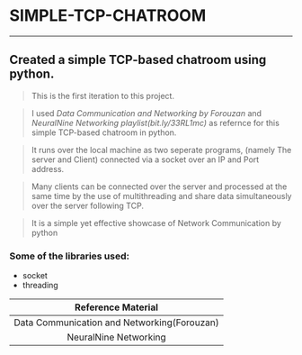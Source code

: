 # SIMPLE-TCP-CHATROOM
---
## Created a simple TCP-based chatroom using python. 

> This is the first iteration to this project.

> I used _Data Communication and Networking by Forouzan_ and _NeuralNine Networking playlist(bit.ly/33RL1mc)_ as refernce for this simple TCP-based chatroom in python. 

> It runs over the local machine as two seperate programs, (namely The server and Client) connected via a socket over an IP and Port address.

> Many clients can be connected over the server and processed at the same time by the use of multithreading and share data simultaneously over the server following TCP. 

> It is a simple yet effective showcase of Network Communication by python

### Some of the libraries used:
- socket
- threading
 
 |Reference Material|
 |:---:|
 |Data Communication and Networking(Forouzan)|
 |NeuralNine Networking [](bit.ly/33RL1mc)|
